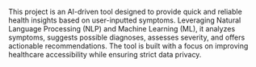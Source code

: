 This project is an AI-driven tool designed to provide quick and reliable health insights based on user-inputted symptoms. 
Leveraging Natural Language Processing (NLP) and Machine Learning (ML), it analyzes symptoms, suggests possible diagnoses, assesses severity, and offers actionable recommendations.
The tool is built with a focus on improving healthcare accessibility while ensuring strict data privacy.
